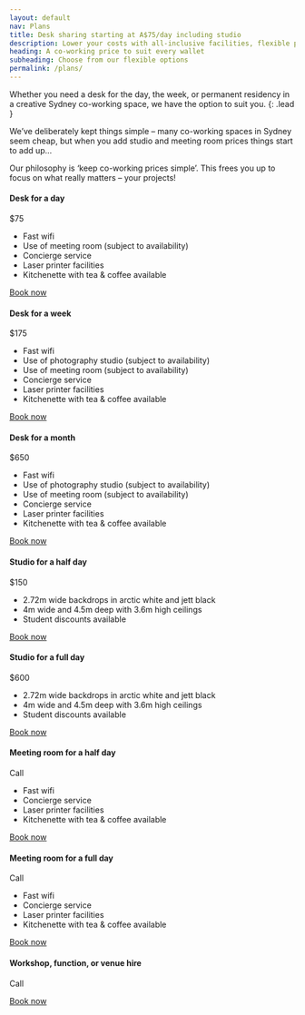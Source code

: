 ```yaml
---
layout: default
nav: Plans
title: Desk sharing starting at A$75/day including studio
description: Lower your costs with all-inclusive facilities, flexible plans, free high speed WiFi, creative hub of Sydney inner west.
heading: A co-working price to suit every wallet
subheading: Choose from our flexible options
permalink: /plans/
---
```


Whether you need a desk for the day, the week, or permanent residency in a creative Sydney co-working space, we have the option to suit you.
{: .lead }

We’ve deliberately kept things simple – many co-working spaces in Sydney seem cheap, but when you add studio and meeting room prices things start to add up&hellip;

Our philosophy is ‘keep co-working prices simple’. This frees you up to focus on what really matters – your projects!

<div class="card-columns">
  
  <div class="card text-center">
    <div class="card-body">
      <h4 class="card-title">Desk for a day</h4>
      <p class="card-text display-3">$75</p>
      <ul class="card-text list-unstyled">
        <li>Fast wifi</li>
        <li>Use of meeting room (subject to availability)</li>
        <li>Concierge service</li>
        <li>Laser printer facilities</li>
        <li>Kitchenette with tea &amp; coffee available</li>
      </ul>
      <a class="btn btn-primary" href="{{ site.baseurl }}/contact/">Book now</a>
    </div>
  </div>

  <div class="card text-center">
    <div class="card-body">
      <h4 class="card-title">Desk for a week</h4>
      <p class="card-text display-3">$175</p>
      <ul class="card-text list-unstyled">
        <li>Fast wifi</li>
        <li>Use of photography studio (subject to availability)</li>
        <li>Use of meeting room (subject to availability)</li>
        <li>Concierge service</li>
        <li>Laser printer facilities</li>
        <li>Kitchenette with tea &amp; coffee available</li>
      </ul>
      <a class="btn btn-primary" href="{{ site.baseurl }}/contact/">Book now</a>
    </div>
  </div>

  <div class="card text-center">
    <div class="card-body">
      <h4 class="card-title">Desk for a month</h4>
      <p class="card-text display-3">$650</p>
      <ul class="card-text list-unstyled">
        <li>Fast wifi</li>
        <li>Use of photography studio (subject to availability)</li>
        <li>Use of meeting room (subject to availability)</li>
        <li>Concierge service</li>
        <li>Laser printer facilities</li>
        <li>Kitchenette with tea &amp; coffee available</li>
      </ul>
      <a class="btn btn-primary" href="{{ site.baseurl }}/contact/">Book now</a>
    </div>
  </div>

  <div class="card text-center">
    <div class="card-body">
      <h4 class="card-title">Studio for a half day</h4>
      <p class="card-text display-3">$150</p>
      <ul class="card-text list-unstyled">
        <li>2.72m wide backdrops in arctic white and jett black</li>
        <li>4m wide and 4.5m deep with 3.6m high ceilings</li>
        <li>Student discounts available</li>
      </ul>
      <a class="btn btn-primary" href="{{ site.baseurl }}/contact/">Book now</a>
    </div>
  </div>

  <div class="card text-center">
    <div class="card-body">
      <h4 class="card-title">Studio for a full day</h4>
      <p class="card-text display-3">$600</p>
      <ul class="card-text list-unstyled">
        <li>2.72m wide backdrops in arctic white and jett black</li>
        <li>4m wide and 4.5m deep with 3.6m high ceilings</li>
        <li>Student discounts available</li>
      </ul>
      <a class="btn btn-primary" href="{{ site.baseurl }}/contact/">Book now</a>
    </div>
  </div>

  <div class="card text-center">
    <div class="card-body">
      <h4 class="card-title">Meeting room for a half day</h4>
      <p class="card-text display-3">Call</p>
      <ul class="card-text list-unstyled">
        <li>Fast wifi</li>
        <li>Concierge service</li>
        <li>Laser printer facilities</li>
        <li>Kitchenette with tea &amp; coffee available</li>
      </ul>
      <a class="btn btn-primary" href="{{ site.baseurl }}/contact/">Book now</a>
    </div>
  </div>

  <div class="card text-center">
    <div class="card-body">
      <h4 class="card-title">Meeting room for a full day</h4>
      <p class="card-text display-3">Call</p>
      <ul class="card-text list-unstyled">
        <li>Fast wifi</li>
        <li>Concierge service</li>
        <li>Laser printer facilities</li>
        <li>Kitchenette with tea &amp; coffee available</li>
      </ul>
      <a class="btn btn-primary" href="{{ site.baseurl }}/contact/">Book now</a>
    </div>
  </div>

  <div class="card text-center">
    <div class="card-body">
      <h4 class="card-title">Workshop, function, or venue hire</h4>
      <p class="card-text display-3">Call</p>
      <a class="btn btn-primary" href="{{ site.baseurl }}/contact/">Book now</a>
    </div>
  </div>

</div>